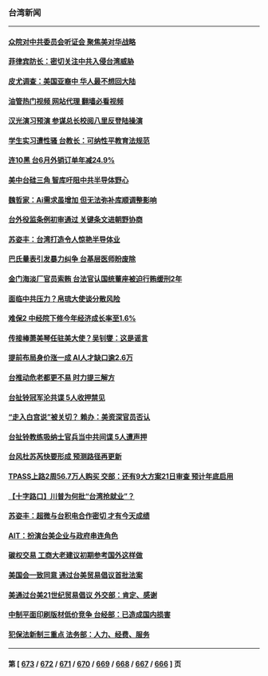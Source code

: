 ### 台湾新闻
---
#### [众院对中共委员会听证会 聚焦美对华战略](../../pages/ncid1349361/n14038798.md?07210845) 
#### [菲律宾防长：密切关注中共入侵台湾威胁](../../pages/ncid1349361/n14038431.md?07210845) 
#### [皮尤调查：美国亚裔中 华人最不想回大陆](../../pages/ncid1349361/n14038718.md?07210845) 
#### [油管热门视频 网站代理 翻墙必看视频](http://138.2.39.72:81/youtube.html?epic-marker?07210845)
#### [汉光演习预演 参谋总长校阅八里反登陆操演](../../pages/ncid1349361/n14038583.md?07210845) 
#### [学生实习遭性骚 台教长：可纳性平教育法规范](../../pages/ncid1349361/n14038585.md?07210845) 
#### [连10黑 台6月外销订单年减24.9%](../../pages/ncid1349361/n14038580.md?07210845) 
#### [美中台硅三角 智库吁阻中共半导体野心](../../pages/ncid1349361/n14038573.md?07210845) 
#### [魏哲家：Ai需求虽增加 但无法弥补库顺调整影响](../../pages/ncid1349361/n14038578.md?07210845) 
#### [台外役监条例初审通过 关键条文进朝野协商](../../pages/ncid1349361/n14038575.md?07210845) 
#### [苏姿丰：台湾打造令人惊艳半导体业](../../pages/ncid1349361/n14038576.md?07210845) 
#### [巴氏量表引发暴力纠争 台基层医师盼废除](../../pages/ncid1349361/n14038587.md?07210845) 
#### [金门海淡厂官员索贿 台法官认国统董座被迫行贿缓刑2年](../../pages/ncid1349361/n14038589.md?07210845) 
#### [面临中共压力？帛琉大使谈分散风险](../../pages/ncid1349361/n14038597.md?07210845) 
#### [难保2 中经院下修今年经济成长率至1.6%](../../pages/ncid1349361/n14038595.md?07210845) 
#### [传接棒萧美琴任驻美大使？吴钊燮：这是谣言](../../pages/ncid1349361/n14038457.md?07210845) 
#### [提前布局身价涨一成 AI人才缺口逾2.6万](../../pages/ncid1349361/n14038458.md?07210845) 
#### [台推动危老都更不易 时力提三解方](../../pages/ncid1349361/n14038556.md?07210845) 
#### [台扯铃冠军沦共谍 5人收押禁见](../../pages/ncid1349361/n14038492.md?07210845) 
#### [“走入白宫说”被关切？ 赖办：美资深官员否认](../../pages/ncid1349361/n14038508.md?07210845) 
#### [台扯铃教练吸纳士官兵当中共间谍 5人遭声押](../../pages/ncid1349361/n14038197.md?07210845) 
#### [台风杜苏芮快要形成 预测路径再更新](../../pages/ncid1349361/n14038409.md?07210845) 
#### [TPASS上路2周56.7万人购买 交部：还有9大方案21日审查 预计年底启用](../../pages/ncid1349361/n14038200.md?07210845) 
#### [【十字路口】川普为何批“台湾抢就业”？](../../pages/ncid1349361/n14037749.md?07210845) 
#### [苏姿丰：超微与台积电合作密切 才有今天成绩](../../pages/ncid1349361/n14037683.md?07210845) 
#### [AIT：扮演台美企业与政府串连角色](../../pages/ncid1349361/n14037670.md?07210845) 
#### [碳权交易 工商大老建议初期参考国外这样做](../../pages/ncid1349361/n14037660.md?07210845) 
#### [美国会一致同意 通过台美贸易倡议首批法案](../../pages/ncid1349361/n14037700.md?07210845) 
#### [美通过台美21世纪贸易倡议 外交部：肯定、感谢](../../pages/ncid1349361/n14037702.md?07210845) 
#### [中制平面印刷版材低价竞争 台经部：已造成国内损害](../../pages/ncid1349361/n14037698.md?07210845) 
#### [犯保法新制三重点 法务部：人力、经费、服务](../../pages/ncid1349361/n14037668.md?07210845) 

---
#### 第 [ [673](./673.md?07210845) / [672](./672.md?07210845) / [671](./671.md?07210845) / [670](./670.md?07210845) / [669](./669.md?07210845) / [668](./668.md?07210845) / [667](./667.md?07210845) / [666](./666.md?07210845) ] 页
